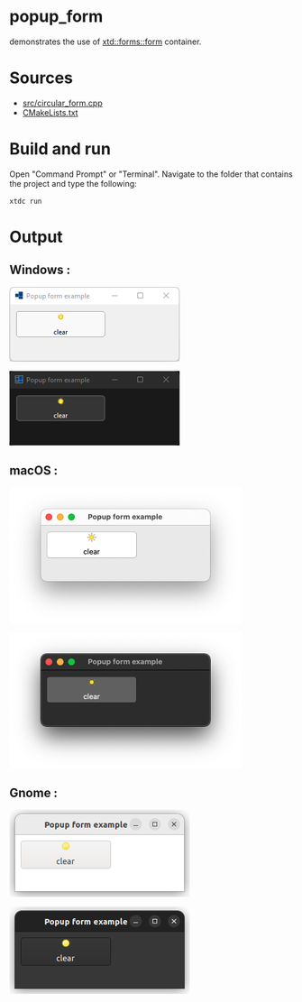 # popup_form

demonstrates the use of [xtd::forms::form](../../../../src/xtd.forms/include/xtd/forms/form.h) container.

# Sources

* [src/circular_form.cpp](src/popup_form.cpp)
* [CMakeLists.txt](CMakeLists.txt)

# Build and run

Open "Command Prompt" or "Terminal". Navigate to the folder that contains the project and type the following:

```shell
xtdc run
```

# Output

## Windows :

![Screenshot](../../../../docs/pictures/examples/popup_form_w.png)

![Screenshot](../../../../docs/pictures/examples/popup_form_wd.png)

## macOS :

![Screenshot](../../../../docs/pictures/examples/popup_form_m.png)

![Screenshot](../../../../docs/pictures/examples/popup_form_md.png)

## Gnome :

![Screenshot](../../../../docs/pictures/examples/popup_form_g.png)

![Screenshot](../../../../docs/pictures/examples/popup_form_gd.png)
